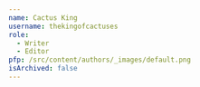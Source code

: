 ```yaml
---
name: Cactus King
username: thekingofcactuses
role:
  - Writer
  - Editor
pfp: /src/content/authors/_images/default.png
isArchived: false
---
```

